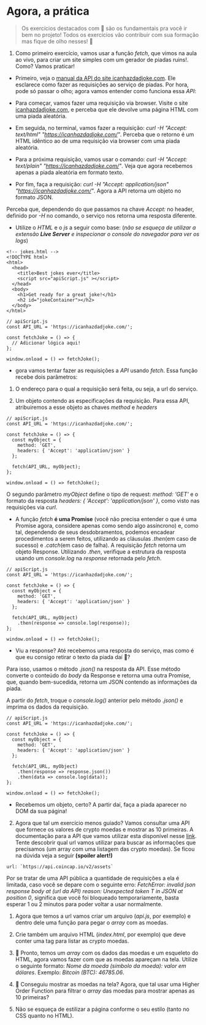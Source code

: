 # Agora, a prática

> Os exercícios destacados com 🚀 são os fundamentais pra você ir bem no projeto! Todos os exercícios vão contribuir com sua formação mas fique de olho nesses! 👀

1. Como primeiro exercício, vamos usar a função _fetch_, que vimos na aula ao vivo, para criar um site simples com um gerador de piadas ruins!. Como? Vamos praticar!

* Primeiro, veja o [manual da API do site icanhazdadjoke.com](https://icanhazdadjoke.com/api). Ele esclarece como fazer as requisições ao serviço de piadas. Por hora, pode só passar o olho; agora vamos entender como funciona essa _API_:

* Para começar, vamos fazer uma requisição via browser. Visite o site [icanhazdadjoke.com](https://icanhazdadjoke.com/api), e perceba que ele devolve uma página HTML com uma piada aleatória.

* Em seguida, no terminal, vamos fazer a requisição: _curl -H "Accept: text/html" "https://icanhazdadjoke.com/"_. Perceba que o retorno é um HTML idêntico ao de uma requisição via browser com uma piada aleatória.

* Para a próxima requisição, vamos usar o comando: _curl -H "Accept: text/plain" "https://icanhazdadjoke.com/"_. Veja que agora recebemos apenas a piada aleatória em formato texto.

* Por fim, faça a requisição: _curl -H "Accept: application/json" "https://icanhazdadjoke.com/"_. Agora a API retorna um objeto no formato JSON.

Perceba que, dependendo do que passamos na chave _Accept:_ no header, definido por _-H_ no comando, o serviço nos retorna uma resposta diferente.

* Utilize o _HTML_ e o _js_ a seguir como base: (_não se esqueça de utilizar a extensão **Live Server** e inspecionar o console do navegador para ver os logs_)

```
<!-- jokes.html -->
<!DOCTYPE html>
<html>
  <head>
    <title>Best jokes ever</title>
    <script src="apiScript.js" ></script>
  </head>
  <body>
    <h1>Get ready for a great joke!</h1>
    <h2 id="jokeContainer"></h2>
  </body>
</html>
```

```
// apiScript.js
const API_URL = 'https://icanhazdadjoke.com/';

const fetchJoke = () => {
  // Adicionar lógica aqui!
};

window.onload = () => fetchJoke();
```

* gora vamos tentar fazer as requisições a _API_ usando _fetch_. Essa função recebe dois parâmetros:

1. O endereço para o qual a requisição será feita, ou seja, a url do serviço.

2. Um objeto contendo as especificações da requisição. Para essa API, atribuiremos a esse objeto as chaves _method_ e _headers_

```
// apiScript.js
const API_URL = 'https://icanhazdadjoke.com/';

const fetchJoke = () => {
  const myObject = {
    method: 'GET',
    headers: { 'Accept': 'application/json' }
  };

  fetch(API_URL, myObject);
};

window.onload = () => fetchJoke();
```

O segundo parâmetro _myObject_ define o tipo de request: _method: 'GET'_ e o formato da resposta _headers: { 'Accept': 'application/json' }_, como visto nas requisições via _curl_.

* A função _fetch_ **é uma Promise** (você não precisa entender o que é uma Promise agora, considere apenas como sendo algo assíncrono) e, como tal, dependendo de seus desdobramentos, podemos encadear procedimentos a serem feitos, utilizando as cláusulas _.then_(em caso de sucesso) e _.catch_(em caso de falha). A requisição _fetch_ retorna um objeto Response. Utilizando _.then_, verifique a estrutura da resposta usando um _console.log_ na _response_ retornada pelo _fetch_.

```
// apiScript.js
const API_URL = 'https://icanhazdadjoke.com/';

const fetchJoke = () => {
  const myObject = {
    method: 'GET',
    headers: { 'Accept': 'application/json' }
  };

  fetch(API_URL, myObject)
    .then(response => console.log(response));
};

window.onload = () => fetchJoke();
```
* Viu a response? Até recebemos uma resposta do serviço, mas como é que eu consigo retirar o texto da piada daí 🤔?

Para isso, usamos o método _.json()_ na resposta da API. Esse método converte o conteúdo do _body_ da Response e retorna uma outra Promise, que, quando bem-sucedida, retorna um JSON contendo as informações da piada.

A partir do _fetch_, troque o _console.log()_ anterior pelo método _.json()_ e imprima os dados da requisição.

```
// apiScript.js
const API_URL = 'https://icanhazdadjoke.com/';

const fetchJoke = () => {
  const myObject = {
    method: 'GET',
    headers: { 'Accept': 'application/json' }
  };

  fetch(API_URL, myObject)
    .then(response => response.json())
    .then(data => console.log(data));
};

window.onload = () => fetchJoke();
```

* Recebemos um objeto, certo? A partir daí, faça a piada aparecer no DOM da sua página!

2. Agora que tal um exercício menos guiado? Vamos consultar uma API que fornece os valores de crypto moedas e mostrar as 10 primeiras.
A documentação para a API que vamos utilizar esta disponível nesse [link](https://docs.coincap.io/).
Tente descobrir qual url vamos utilizar para buscar as informações que precisamos (um array com uma listagem das crypto moedas).
Se ficou na dúvida veja a seguir **(spoiler alert!)**

```
url: `https://api.coincap.io/v2/assets`
```

Por se tratar de uma API pública a quantidade de requisições a ela é limitada, caso você se depare com o seguinte erro: _FetchError: invalid json response body at (url da API) reason: Unexpected token T in JSON at position 0_, significa que você foi bloqueado temporariamente, basta esperar 1 ou 2 minutos para poder voltar a usar normalmente.

1. Agora que temos a url vamos criar um arquivo (_api.js_, por exemplo) e dentro dele uma função para pegar o _array_ com as moedas.

2. Crie também um arquivo HTML (_index.html_, por exemplo) que deve conter uma tag para listar as crypto moedas.

3. 🚀 Pronto, temos um _array_ com os dados das moedas e um esqueleto do HTML, agora vamos fazer com que as moedas apareçam na tela. Utilize o seguinte formato: _Nome da moeda (símbolo da moeda): valor em dólares_. Exemplo: _Bitcoin (BTC): 46785.06_.

4. 🚀 Conseguiu mostrar as moedas na tela? Agora, que tal usar uma Higher Order Function para filtrar o _array_ das moedas para mostrar apenas as 10 primeiras?

5. Não se esqueça de estilizar a página conforme o seu estilo (tanto no CSS quanto no HTML).